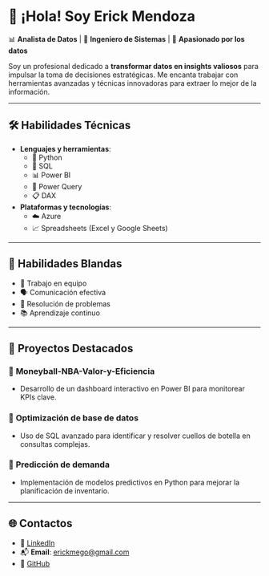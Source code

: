 # 👋 ¡Hola! Soy Erick Mendoza  
📊 **Analista de Datos** | 🚀 **Ingeniero de Sistemas** | 🌟 **Apasionado por los datos**  

Soy un profesional dedicado a **transformar datos en insights valiosos** para impulsar la toma de decisiones estratégicas. Me encanta trabajar con herramientas avanzadas y técnicas innovadoras para extraer lo mejor de la información.

---

## 🛠️ **Habilidades Técnicas**  
- **Lenguajes y herramientas**:  
  - 🐍 Python  
  - 🐘 SQL  
  - 📊 Power BI  
  - 🔗 Power Query  
  - 📋 DAX  
- **Plataformas y tecnologías**:  
  - ☁️ Azure  
  - 📈 Spreadsheets (Excel y Google Sheets)  

---

## 🤝 **Habilidades Blandas**  
- 👥 Trabajo en equipo  
- 🗣️ Comunicación efectiva  
- 🧩 Resolución de problemas  
- 📚 Aprendizaje continuo  

---

## 🌟 **Proyectos Destacados**  
### 📂 **Moneyball-NBA-Valor-y-Eficiencia**  
- Desarrollo de un dashboard interactivo en Power BI para monitorear KPIs clave.  

### 📂 **Optimización de base de datos**  
- Uso de SQL avanzado para identificar y resolver cuellos de botella en consultas complejas.  

### 📂 **Predicción de demanda**  
- Implementación de modelos predictivos en Python para mejorar la planificación de inventario.  

---

## 🌐 **Contactos**  
- 💼 [LinkedIn](https://linkedin.com/in/erick-mendoza-688346101)  
- 📬 **Email**: erickmego@gmail.com  
- 🚀 [GitHub](https://github.com/Erick-saul)  
